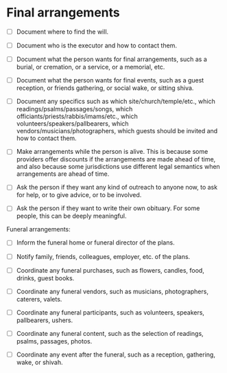 # Final arrangements

- [ ] Document where to find the will.
  
- [ ] Document who is the executor and how to contact them.
  
- [ ] Document what the person wants for final arrangements, such as a burial, or cremation, or a service, or a memorial, etc. 
  
- [ ] Document what the person wants for final events, such as a guest reception, or friends gathering, or social wake, or sitting shiva.

- [ ] Document any specifics such as which site/church/temple/etc., which readings/psalms/passages/songs, which officiants/priests/rabbis/imams/etc., which volunteers/speakers/pallbearers, which vendors/musicians/photographers, which guests should be invited and how to contact them.

- [ ] Make arrangements while the person is alive. This is because some providers offer discounts if the arrangements are made ahead of time, and also because some jurisdictions use different legal semantics when arrangements are ahead of time.

- [ ] Ask the person if they want any kind of outreach to anyone now, to ask for help, or to give advice, or to be involved.

- [ ] Ask the person if they want to write their own obituary. For some people, this can be deeply meaningful. 

  
Funeral arrangements:

- [ ] Inform the funeral home or funeral director of the plans.

- [ ] Notify family, friends, colleagues, employer, etc. of the plans.

- [ ] Coordinate any funeral purchases, such as flowers, candles, food, drinks, guest books.

- [ ] Coordinate any funeral vendors, such as musicians, photographers, caterers, valets.

- [ ] Coordinate any funeral participants, such as volunteers, speakers, pallbearers, ushers.

- [ ] Coordinate any funeral content, such as the selection of readings, psalms, passages, photos.

- [ ] Coordinate any event after the funeral, such as a reception, gathering, wake, or shivah.
